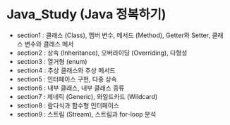 # Java_Study (Java 정복하기)
* section1 : 클래스 (Class), 멤버 변수, 메서드 (Method), Getter와 Setter, 클래스 변수와 클래스 메서
* section2 : 상속 (Inheritance), 오버라이딩 (Overriding), 다형성
* section3 : 열거형 (enum)
* section4 : 추상 클래스와 추상 메서드
* section5 : 인터페이스 구현, 다중 상속
* section6 : 내부 클래스, 내부 클래스 종류
* section7 : 제네릭 (Generic), 와일드카드 (Wildcard)
* section8 : 람다식과 함수형 인터페이스
* section9 : 스트림 (Stream), 스트림과 for-loop 분석
